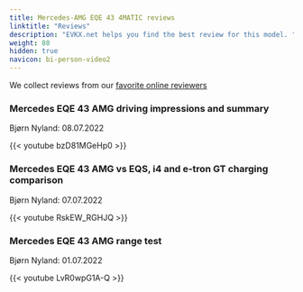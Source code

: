 ```yaml
---
title: Mercedes-AMG EQE 43 4MATIC reviews
linktitle: "Reviews"
description: "EVKX.net helps you find the best review for this model. "
weight: 80
hidden: true
navicon: bi-person-video2
---
```

We collect reviews from our [favorite online reviewers](/guides/evreviewers/)

<div class="container text-center shadow p-2 pe-4 mb-5 bg-body-tertiary rounded border">
<h3>Mercedes EQE 43 AMG driving impressions and summary</h3>
<p>Bjørn Nyland: 08.07.2022</p>

{{< youtube bzD81MGeHp0 >}}

</div>
<div class="container text-center shadow p-2 pe-4 mb-5 bg-body-tertiary rounded border">
<h3>Mercedes EQE 43 AMG vs EQS, i4 and e-tron GT charging comparison</h3>
<p>Bjørn Nyland: 07.07.2022</p>

{{< youtube RskEW_RGHJQ >}}

</div>
<div class="container text-center shadow p-2 pe-4 mb-5 bg-body-tertiary rounded border">
<h3>Mercedes EQE 43 AMG range test</h3>
<p>Bjørn Nyland: 01.07.2022</p>

{{< youtube LvR0wpG1A-Q >}}

</div>
